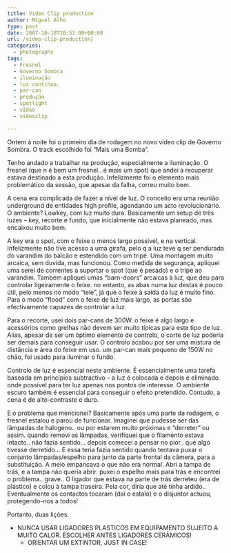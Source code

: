 ```yaml
---
title: Video Clip production
author: Miguel Alho
type: post
date: 2007-10-18T10:51:00+00:00
url: /video-clip-production/
categories:
  - photography
tags:
  - Fresnel
  - Governo Sombra
  - iluminação
  - luz contínua.
  - par-can
  - produção
  - spotlight
  - vídeo
  - vídeoclip

---
```

Ontem à noite foi o primeiro dia de rodagem no novo vídeo clip de Governo Sombra. O track escolhido foi &#8220;Mais uma Bomba&#8221;. 

Tenho andado a trabalhar na produção, especialmente a iluminação. O fresnel (que n é bem um fresnel.. é mais um spot) que andei a recuperar estava destinado a esta produção. Infelizmente foi o elemento mais problemático da sessão, que apesar da falha, correu muito bem. 

A cena era complicada de fazer a nível de luz. O conceito era uma reunião underground de entidades high profile, agendando um acto revolucionário. O ambiente? Lowkey, com luz muito dura. Basicamente um setup de três luzes &#8211; key, recorte e fundo, que inicialmente não estava planeado, mas encaixou muito bem. 

A key era o spot, com o feixe o menos largo possível, e na vertical. Infelizmente não tive acesso a uma girafa, pelo q a luz teve q ser pendurada do varandim do balcão e estendido com um tripé. Uma montagem muito arcaica, sem duvida, mas funcionou. Como medida de segurança, apliquei uma serei de correntes a suportar o spot (que é pesado) e o tripé ao varandim. Também apliquei umas &#8220;barn-doors&#8221; arcaicas à luz, que deu para controlar ligeiramente o feixe. no entanto, as abas numa luz destas é pouco útil, pelo menos no modo &#8220;tele&#8221;, já que o feixe à saída da luz é muito fino. Para o modo &#8220;flood&#8221; com o feixe de luz mais largo, as portas são efectivamente capazes de controlar a luz.

Para o recorte, usei dois par-cans de 300W. o feixe é algo largo e acessórios como grelhas não devem ser muito típicas para este tipo de luz. Alias, apesar de ser um óptimo elemento de controlo, o corte de luz poderia ser demais para conseguir usar. O controlo acabou por ser uma mistura de distância e área do feixe em uso. um par-can mais pequeno de 150W no chão, foi usado para iluminar o fundo. 

Controlo de luz é essencial neste ambiente. É essencialmente uma tarefa baseada em princípios subtractivo &#8211; a luz é colocada e depois é eliminado onde possível para ter luz apenas nos pontos de interesse. O ambiente escuro também é essencial para conseguir o efeito pretendido. Contudo, a cena é de alto-contraste e duro.

E o problema que mencionei? Basicamente após uma parte da rodagem, o fresnel estalou e parou de funcionar. Imaginei que pudesse ser das lâmpadas de halogeno.. ou por estarem muito próximas e &#8220;derreter&#8221; ou assim. quando removi as lâmpadas, verifiquei que o filamento estava intacto.. não fazia sentido&#8230; depois comecei a pensar no pior.. que algo tivesse derretido&#8230; E essa teria fazia sentido quando tentava puxar o conjunto lâmpadas/espelho para junto da parte frontal da câmera, para a substituição. A meio empancava o que não era normal. Abri a tampa de trás, e a tampa não queria abrir. puxei o espelho mais para trás e encontrei o problema.. grave.. O ligador que estava na parte de trás derreteu (era de plástico) e colou à tampa traseira. Pela cor, diria que até tinha ardido.. Eventualmente os contactos tocaram (daí o estalo) e o disjuntor actuou, protegendo-nos a todos!

Portanto, duas lições:

  * NUNCA USAR LIGADORES PLASTICOS EM EQUIPAMENTO SUJEITO A MUITO CALOR. ESCOLHER ANTES LIGADORES CERÂMICOS! 
      * ORIENTAR UM EXTINTOR, JUST IN CASE!